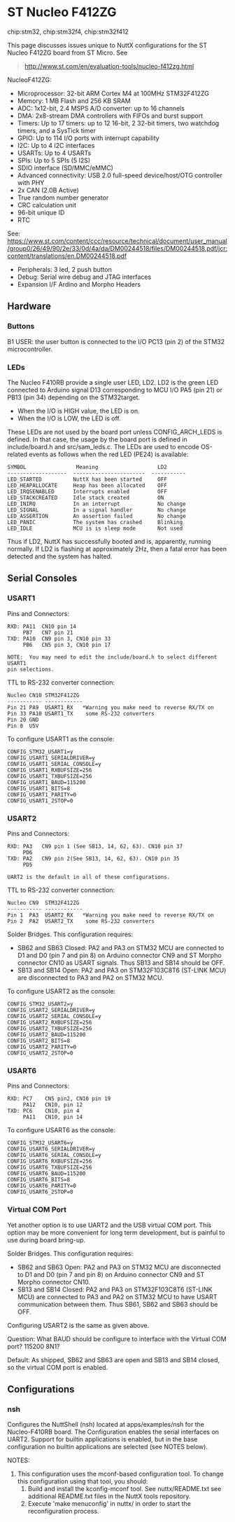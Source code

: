 # ST Nucleo F412ZG

<div class="tags">

chip:stm32, chip:stm32f4, chip:stm32f412

</div>

This page discusses issues unique to NuttX configurations for the ST
Nucleo F412ZG board from ST Micro. See

> <http://www.st.com/en/evaluation-tools/nucleo-f412zg.html>

NucleoF412ZG:

  - Microprocessor: 32-bit ARM Cortex M4 at 100MHz STM32F412ZG
  - Memory: 1 MB Flash and 256 KB SRAM
  - ADC: 1x12-bit, 2.4 MSPS A/D converter: up to 16 channels
  - DMA: 2x8-stream DMA controllers with FIFOs and burst support
  - Timers: Up to 17 timers: up to 12 16-bit, 2 32-bit timers, two
    watchdog timers, and a SysTick timer
  - GPIO: Up to 114 I/O ports with interrupt capability
  - I2C: Up to 4 I2C interfaces
  - USARTs: Up to 4 USARTs
  - SPIs: Up to 5 SPIs (5 I2S)
  - SDIO interface (SD/MMC/eMMC)
  - Advanced connectivity: USB 2.0 full-speed device/host/OTG controller
    with PHY
  - 2x CAN (2.0B Active)
  - True random number generator
  - CRC calculation unit
  - 96-bit unique ID
  - RTC

See:
<https://www.st.com/content/ccc/resource/technical/document/user_manual/group0/26/49/90/2e/33/0d/4a/da/DM00244518/files/DM00244518.pdf/jcr:content/translations/en.DM00244518.pdf>

  - Peripherals: 3 led, 2 push button
  - Debug: Serial wire debug and JTAG interfaces
  - Expansion I/F Ardino and Morpho Headers

## Hardware

### Buttons

B1 USER: the user button is connected to the I/O PC13 (pin 2) of the
STM32 microcontroller.

### LEDs

The Nucleo F410RB provide a single user LED, LD2. LD2 is the green LED
connected to Arduino signal D13 corresponding to MCU I/O PA5 (pin 21) or
PB13 (pin 34) depending on the STM32target.

  - When the I/O is HIGH value, the LED is on.
  - When the I/O is LOW, the LED is off.

These LEDs are not used by the board port unless CONFIG\_ARCH\_LEDS is
defined. In that case, the usage by the board port is defined in
include/board.h and src/sam\_leds.c. The LEDs are used to encode
OS-related events as follows when the red LED (PE24) is available:

    SYMBOL                Meaning                   LD2
    -------------------  -----------------------  -----------
    LED_STARTED          NuttX has been started     OFF
    LED_HEAPALLOCATE     Heap has been allocated    OFF
    LED_IRQSENABLED      Interrupts enabled         OFF
    LED_STACKCREATED     Idle stack created         ON
    LED_INIRQ            In an interrupt            No change
    LED_SIGNAL           In a signal handler        No change
    LED_ASSERTION        An assertion failed        No change
    LED_PANIC            The system has crashed     Blinking
    LED_IDLE             MCU is is sleep mode       Not used

Thus if LD2, NuttX has successfully booted and is, apparently, running
normally. If LD2 is flashing at approximately 2Hz, then a fatal error
has been detected and the system has halted.

## Serial Consoles

### USART1

Pins and Connectors:

    RXD: PA11  CN10 pin 14
         PB7   CN7 pin 21
    TXD: PA10  CN9 pin 3, CN10 pin 33
         PB6   CN5 pin 3, CN10 pin 17
    
    NOTE:  You may need to edit the include/board.h to select different USART1
    pin selections.

TTL to RS-232 converter connection:

    Nucleo CN10 STM32F412ZG
    ----------- ------------
    Pin 21 PA9  USART1_RX   *Warning you make need to reverse RX/TX on
    Pin 33 PA10 USART1_TX    some RS-232 converters
    Pin 20 GND
    Pin 8  U5V

To configure USART1 as the console:

    CONFIG_STM32_USART1=y
    CONFIG_USART1_SERIALDRIVER=y
    CONFIG_USART1_SERIAL_CONSOLE=y
    CONFIG_USART1_RXBUFSIZE=256
    CONFIG_USART1_TXBUFSIZE=256
    CONFIG_USART1_BAUD=115200
    CONFIG_USART1_BITS=8
    CONFIG_USART1_PARITY=0
    CONFIG_USART1_2STOP=0

### USART2

Pins and Connectors:

    RXD: PA3   CN9 pin 1 (See SB13, 14, 62, 63). CN10 pin 37
         PD6
    TXD: PA2   CN9 pin 2(See SB13, 14, 62, 63). CN10 pin 35
         PD5
    
    UART2 is the default in all of these configurations.

TTL to RS-232 converter connection:

    Nucleo CN9  STM32F412ZG
    ----------- ------------
    Pin 1  PA3  USART2_RX   *Warning you make need to reverse RX/TX on
    Pin 2  PA2  USART2_TX    some RS-232 converters

Solder Bridges. This configuration requires:

  - SB62 and SB63 Closed: PA2 and PA3 on STM32 MCU are connected to D1
    and D0 (pin 7 and pin 8) on Arduino connector CN9 and ST Morpho
    connector CN10 as USART signals. Thus SB13 and SB14 should be OFF.
  - SB13 and SB14 Open: PA2 and PA3 on STM32F103C8T6 (ST-LINK MCU) are
    disconnected to PA3 and PA2 on STM32 MCU.

To configure USART2 as the console:

    CONFIG_STM32_USART2=y
    CONFIG_USART2_SERIALDRIVER=y
    CONFIG_USART2_SERIAL_CONSOLE=y
    CONFIG_USART2_RXBUFSIZE=256
    CONFIG_USART2_TXBUFSIZE=256
    CONFIG_USART2_BAUD=115200
    CONFIG_USART2_BITS=8
    CONFIG_USART2_PARITY=0
    CONFIG_USART2_2STOP=0

### USART6

Pins and Connectors:

    RXD: PC7    CN5 pin2, CN10 pin 19
         PA12   CN10, pin 12
    TXD: PC6    CN10, pin 4
         PA11   CN10, pin 14

To configure USART6 as the console:

    CONFIG_STM32_USART6=y
    CONFIG_USART6_SERIALDRIVER=y
    CONFIG_USART6_SERIAL_CONSOLE=y
    CONFIG_USART6_RXBUFSIZE=256
    CONFIG_USART6_TXBUFSIZE=256
    CONFIG_USART6_BAUD=115200
    CONFIG_USART6_BITS=8
    CONFIG_USART6_PARITY=0
    CONFIG_USART6_2STOP=0

### Virtual COM Port

Yet another option is to use UART2 and the USB virtual COM port. This
option may be more convenient for long term development, but is painful
to use during board bring-up.

Solder Bridges. This configuration requires:

  - SB62 and SB63 Open: PA2 and PA3 on STM32 MCU are disconnected to D1
    and D0 (pin 7 and pin 8) on Arduino connector CN9 and ST Morpho
    connector CN10.
  - SB13 and SB14 Closed: PA2 and PA3 on STM32F103C8T6 (ST-LINK MCU) are
    connected to PA3 and PA2 on STM32 MCU to have USART communication
    between them. Thus SB61, SB62 and SB63 should be OFF.

Configuring USART2 is the same as given above.

Question: What BAUD should be configure to interface with the Virtual
COM port? 115200 8N1?

Default: As shipped, SB62 and SB63 are open and SB13 and SB14 closed, so
the virtual COM port is enabled.

## Configurations

### nsh

Configures the NuttShell (nsh) located at apps/examples/nsh for the
Nucleo-F410RB board. The Configuration enables the serial interfaces on
UART2. Support for builtin applications is enabled, but in the base
configuration no builtin applications are selected (see NOTES below).

NOTES:

1.  This configuration uses the mconf-based configuration tool. To
    change this configuration using that tool, you should:
    1.  Build and install the kconfig-mconf tool. See nuttx/README.txt
        see additional README.txt files in the NuttX tools repository.
    2.  Execute 'make menuconfig' in nuttx/ in order to start the
        reconfiguration process.
